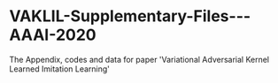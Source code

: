 # VAKLIL-Supplementary-Files---AAAI-2020
The Appendix, codes and data for paper 'Variational Adversarial Kernel Learned Imitation Learning'
